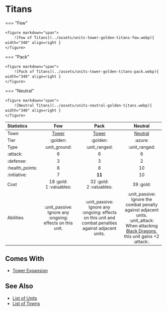 # Titans

=== "Few"

    <figure markdown="span">
        ![Few of Titans](../assets/units-tower-golden-titans-few.webp){ width="340" align=right }
    </figure>

=== "Pack"

    <figure markdown="span">
        ![Pack of Titans](../assets/units-tower-golden-titans-pack.webp){ width="340" align=right }
    </figure>

=== "Neutral"

    <figure markdown="span">
        ![Neutral Titans](../assets/units-neutral-golden-titans.webp){ width="340" align=right }
    </figure>


| Statistics | Few | Pack | Neutral |
| :--- | :---: | :---: | :---: |
| Town | [Tower](../towns/tower.md) | [Tower](../towns/tower.md) | [Neutral](../towns/neutral.md) |
| Tier | :golden: | :golden: | :azure: |
| Type | :unit_ground: | :unit_ranged: | :unit_ranged: |
| :attack: | 6 | 6 | 6 |
| :defense: | 3 | 3 | 2 |
| :health_points: | 8 | 8 | 10 |
| :initiative: | 7 | **11** | 10 |
| Cost | 18 :gold:<br>1 :valuables: | 32 :gold:<br>2 :valuables: | 39 :gold: |
| Abilities | :unit_passive: Ignore any :ongoing: effects on this unit. | :unit_passive: Ignore any :ongoing: effects on this unit and combat penalties against adjacent units. | :unit_passive: Ignore the combat penalty against adjacent units.<br>:unit_attack: When attacking [Black Dragons](black_dragons.md), this unit gains +2 :attack:. |


## Comes With

- [Tower Expansion](../content.md)


## See Also

- [List of Units](index.md)
- [List of Towns](../towns/index.md)
